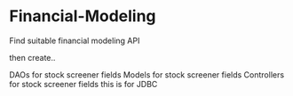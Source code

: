 # Financial-Modeling
Find suitable financial modeling API

then create..

DAOs for stock screener fields
Models for stock screener fields
Controllers for stock screener fields
this is for JDBC
